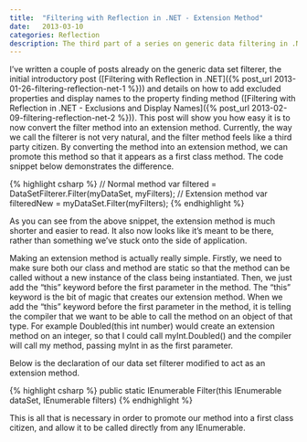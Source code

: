 ```yaml
---
title:  "Filtering with Reflection in .NET - Extension Method"
date:   2013-03-10
categories: Reflection
description: The third part of a series on generic data filtering in .NET. This post shows you how to turn your method into an extension method.
---
```


I’ve written a couple of posts already on the generic data set filterer, the initial introductory post ([Filtering with Reflection in .NET]({% post_url 2013-01-26-filtering-reflection-net-1 %})) and details on how to add excluded properties and display names to the property finding method ([Filtering with Reflection in .NET - Exclusions and Display Names]({% post_url 2013-02-09-filtering-reflection-net-2 %})). This post will show you how easy it is to now convert the filter method into an extension method. Currently, the way we call the filterer is not very natural, and the filter method feels like a third party citizen. By converting the method into an extension method, we can promote this method so that it appears as a first class method. The code snippet below demonstrates the difference.

{% highlight csharp %}
// Normal method
var filtered = DataSetFilterer.Filter(myDataSet, myFilters);
// Extension method
var filteredNew = myDataSet.Filter(myFilters);
{% endhighlight %}

As you can see from the above snippet, the extension method is much shorter and easier to read. It also now looks like it’s meant to be there, rather than something we’ve stuck onto the side of application.

Making an extension method is actually really simple. Firstly, we need to make sure both our class and method are static so that the method can be called without a new instance of the class being instantiated. Then, we just add the “this” keyword before the first parameter in the method. The “this” keyword is the bit of magic that creates our extension method. When we add the “this” keyword before the first parameter in the method, it is telling the compiler that we want to be able to call the method on an object of that type. For example  Doubled(this int number)  would create an extension method on an integer, so that I could call  myInt.Doubled()  and the compiler will call my method, passing  myInt  in as the first parameter.

Below is the declaration of our data set filterer modified to act as an extension method.

{% highlight csharp %}
public static IEnumerable<T> Filter<T>(this IEnumerable<T> dataSet, IEnumerable<FilterValue> filters)
{% endhighlight %}

This is all that is necessary in order to promote our method into a first class citizen, and allow it to be called directly from any IEnumerable<T>.
